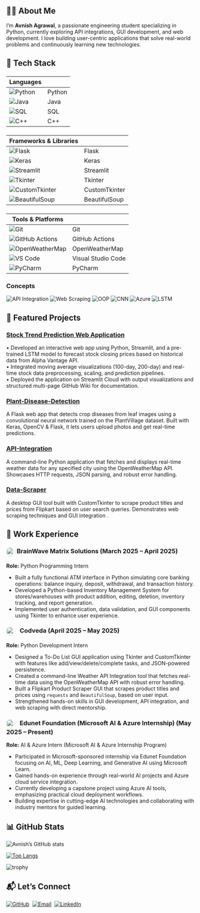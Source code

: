  ## 👨‍💻 About Me  

I’m **Avnish Agrawal**, a passionate engineering student specializing in Python, currently exploring API integrations, GUI development, and web development. I love building user-centric applications that solve real-world problems and continuously learning new technologies.

## 🧰 Tech Stack

### 
| Languages  ||
|----|----|
|![Python](https://img.shields.io/badge/Python-3776AB?style=flat&logo=python&logoColor=white)| Python|  
|![Java](https://img.shields.io/badge/Java-007396?style=flat&logo=java&logoColor=white)| Java | 
|![SQL](https://img.shields.io/badge/SQL-003B57?style=flat&logo=sqlite&logoColor=white)| SQL  |
|![C++](https://img.shields.io/badge/C++-00599C?style=flat&logo=c%2B%2B&logoColor=white)| C++|


### 
|Frameworks & Libraries  ||
|----|----|
|![Flask](https://img.shields.io/badge/Flask-000000?style=flat&logo=flask&logoColor=white) |Flask | 
|![Keras](https://img.shields.io/badge/Keras-D00000?style=flat&logo=keras&logoColor=white) |Keras  |
|![Streamlit](https://img.shields.io/badge/Streamlit-FF4B4B?style=flat&logo=streamlit&logoColor=white)| Streamlit  |
|![Tkinter](https://img.shields.io/badge/Tkinter-%23323330?style=flat&logo=python&logoColor=white)| Tkinter  |
|![CustomTkinter](https://img.shields.io/badge/CustomTkinter-0078D7?style=flat&logo=python&logoColor=white)| CustomTkinter | 
|![BeautifulSoup](https://img.shields.io/badge/BeautifulSoup-4B0082?style=flat&logo=python&logoColor=white)| BeautifulSoup|

### 
| Tools & Platforms  ||
|----|----|
|![Git](https://img.shields.io/badge/Git-F05032?style=flat&logo=git&logoColor=white)| Git| 
|![GitHub Actions](https://img.shields.io/badge/GitHub_Actions-2088FF?style=flat&logo=github-actions&logoColor=white)| GitHub Actions  |
|![OpenWeatherMap](https://img.shields.io/badge/OpenWeatherMap-FF6B00?style=flat&logo=OpenWeather&logoColor=white) | OpenWeatherMap |
|![VS Code](https://img.shields.io/badge/VS_Code-007ACC?style=flat&logo=visual-studio-code&logoColor=white) |Visual Studio Code  |
|![PyCharm](https://img.shields.io/badge/PyCharm-143?style=flat&logo=pycharm&logoColor=white) |PyCharm|




### Concepts
![API Integration](https://img.shields.io/badge/API%20Integration-blue?style=flat)
![Web Scraping](https://img.shields.io/badge/Web%20Scraping-ff69b4?style=flat)
![OOP](https://img.shields.io/badge/OOP-orange?style=flat)
![CNN](https://img.shields.io/badge/Machine%20Learning%20(CNN)-critical?style=flat)
![Azure](https://img.shields.io/badge/Cloud%20Deployment%20(Azure)-informational?style=flat)
![LSTM](https://img.shields.io/badge/LSTM%20Models-important?style=flat)


## 📌 Featured Projects 
### [Stock Trend Prediction Web Application](https://github.com/Avnish1447/Stock-Trend-Prediction/)
• Developed an interactive web app using Python, Streamlit, and a pre-trained LSTM model to forecast stock closing prices based on historical data from Alpha Vantage API.  
• Integrated moving average visualizations (100-day, 200-day) and real-time stock data preprocessing, scaling, and prediction pipelines.  
• Deployed the application on Streamlit Cloud with output visualizations and structured multi-page GitHub Wiki for documentation.  


### [Plant-Disease-Detection](https://github.com/Avnish1447/Plant-Disease-Detection)  
A Flask web app that detects crop diseases from leaf images using a convolutional neural network trained on the PlantVillage dataset. Built with Keras, OpenCV & Flask, it lets users upload photos and get real-time predictions.

### [API-Integration](https://github.com/Avnish1447/API-Integration)  
A command-line Python application that fetches and displays real-time weather data for any specified city using the OpenWeatherMap API. Showcases HTTP requests, JSON parsing, and robust error handling.

### [Data-Scraper](https://github.com/Avnish1447/Data-Scraper)  
A desktop GUI tool built with CustomTkinter to scrape product titles and prices from Flipkart based on user search queries. Demonstrates web scraping techniques and GUI integration .


## 💼 Work Experience

### <a href="https://www.linkedin.com/company/brainwave-matrix-solutions" target="_blank"><img src="https://media.licdn.com/dms/image/v2/D4D0BAQE3VY9y5_eafw/company-logo_200_200/company-logo_200_200/0/1719255974050?e=1756944000&v=beta&t=1FfqW1nAgfRtTztvKkEhs_VdjY4lIYH50UeS7wvT63s" height="24" style="border-radius: 50%; vertical-align: middle;"/></a> **BrainWave Matrix Solutions** (March 2025 – April 2025)  
**Role:** Python Programming Intern  
- Built a fully functional ATM interface in Python simulating core banking operations: balance inquiry, deposit, withdrawal, and transaction history.  
- Developed a Python-based Inventory Management System for stores/warehouses with product addition, editing, deletion, inventory tracking, and report generation.  
- Implemented user authentication, data validation, and GUI components using Tkinter to enhance user experience.

### <a href="https://www.linkedin.com/company/codveda-technologies/" target="_blank"><img src="https://media.licdn.com/dms/image/v2/D4E0BAQFgCv6yZzuMOQ/company-logo_200_200/B4EZaoghnwH4AI-/0/1746583821709/codveda_technologies_logo?e=1756944000&v=beta&t=tZ0GybSAb3cwf3yxLU8zsp7803nizJsRezCCmRHuBo8" height="24" style="border-radius: 50%; margin-right: 8px; vertical-align: middle;"/></a> **Codveda** (April 2025 – May 2025)  
**Role:** Python Development Intern  
- Designed a To-Do List GUI application using Tkinter and CustomTkinter with features like add/view/delete/complete tasks, and JSON-powered persistence.  
- Created a command-line Weather API Integration tool that fetches real-time data using the OpenWeatherMap API with robust error handling.  
- Built a Flipkart Product Scraper GUI that scrapes product titles and prices using `requests` and `BeautifulSoup`, based on user input.  
- Strengthened hands-on skills in GUI development, API integration, and web scraping with direct mentorship.

### <a href="https://www.linkedin.com/company/microsoft/" target="_blank"><img src="https://media.licdn.com/dms/image/v2/D560BAQH32RJQCl3dDQ/company-logo_200_200/B56ZYQ0mrGGoAM-/0/1744038948046/microsoft_logo?e=1756944000&v=beta&t=SrF7BixYPKNs304Mq9yuuAEJG7S7MaQ_i56dTRlv3QA" height="24" style="border-radius: 50%; margin-right: 8px; vertical-align: middle;"/></a> **Edunet Foundation (Microsoft AI & Azure Internship)** (May 2025 – Present)  
**Role:** AI & Azure Intern (Microsoft AI & Azure Internship Program)  
- Participated in Microsoft-sponsored internship via Edunet Foundation focusing on AI, ML, Deep Learning, and Generative AI using Microsoft Learn.  
- Gained hands-on experience through real-world AI projects and Azure cloud service integration.  
- Currently developing a capstone project using Azure AI tools, emphasizing practical cloud deployment workflows.  
- Building expertise in cutting-edge AI technologies and collaborating with industry mentors for guided learning.
 


## 📊 GitHub Stats

![Avnish’s GitHub stats](https://github-readme-stats.vercel.app/api?username=Avnish1447&show_icons=true&theme=radical)

[![Top Langs](https://github-readme-stats.vercel.app/api/top-langs/?username=Avnish1447&layout=compact&theme=vision-friendly-dark)](https://github.com/anuraghazra/github-readme-stats)  
<!--[![GitHub Impact](https://github-readme-stats-academic.vercel.app/api/academic?username=Avnish1447)](https://github.com/EthanJamesLew/github-readme-stats-academic) -->
![trophy](https://github-profile-trophy.vercel.app/?username=Avnish1447&row=1&column=3)







## 📬 Let’s Connect

[![GitHub](https://img.shields.io/badge/-GitHub-181717?style=flat&logo=github&logoColor=white)](https://github.com/Avnish1447)&nbsp;&nbsp;[![Email](https://img.shields.io/badge/-Email-D14836?style=flat&logo=gmail&logoColor=white)](mailto:avnishagrawal1447@gmail.com)&nbsp;&nbsp;[![LinkedIn](https://img.shields.io/badge/-LinkedIn-0A66C2?style=flat&logo=linkedin&logoColor=white)](https://www.linkedin.com/in/avnish-agrawal-84b39728a/)


